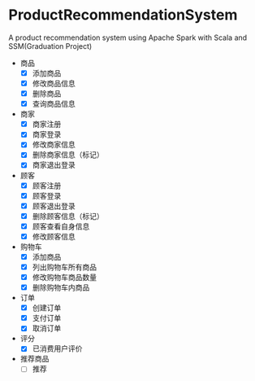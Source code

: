 # ProductRecommendationSystem

A product recommendation system using Apache Spark with Scala and SSM(Graduation Project)

* 商品
    - [x] 添加商品
    - [x] 修改商品信息
    - [x] 删除商品
    - [x] 查询商品信息

* 商家
    - [x] 商家注册
    - [x] 商家登录
    - [x] 修改商家信息
    - [x] 删除商家信息（标记）
    - [x] 商家退出登录

* 顾客
    - [x] 顾客注册
    - [x] 顾客登录
    - [x] 顾客退出登录
    - [x] 删除顾客信息（标记）
    - [x] 顾客查看自身信息
    - [x] 修改顾客信息

* 购物车
    - [x] 添加商品
    - [x] 列出购物车所有商品
    - [x] 修改购物车商品数量
    - [x] 删除购物车内商品
    
* 订单
    - [x] 创建订单
    - [x] 支付订单
    - [x] 取消订单
    
* 评分
    - [x] 已消费用户评价
    
* 推荐商品
    - [ ] 推荐